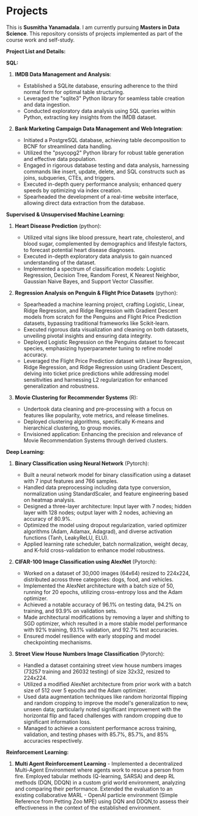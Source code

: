 # Projects
This is **Susmitha Yanamadala**. I am currently pursuing **Masters in Data Science**. This repository consists of projects implemented as part of the course work and self-study.

**Project List and Details:**

**SQL:**

1. **IMDB Data Management and Analysis**:
   * Established a SQLite database, ensuring adherence to the third normal form for optimal table structuring.
   * Leveraged the "sqlite3" Python library for seamless table creation and data ingestion.
   * Conducted exploratory data analysis using SQL queries within Python, extracting key insights from the IMDB dataset.

2. **Bank Marketing Campaign Data Management and Web Integration**:
   * Initiated a PostgreSQL database, achieving table decomposition to BCNF for streamlined data handling.
   * Utilized the "psycopg2" Python library for robust table generation and effective data population.
   * Engaged in rigorous database testing and data analysis, harnessing commands like insert, update, delete, and SQL constructs such as joins, subqueries, CTEs, and triggers.
   * Executed in-depth query performance analysis; enhanced query speeds by optimizing via index creation.
   * Spearheaded the development of a real-time website interface, allowing direct data extraction from the database.

**Supervised & Unsupervised Machine Learning:**

1. **Heart Disease Prediction** (python):
   * Utilized vital signs like blood pressure, heart rate, cholesterol, and blood sugar, complemented by demographics and lifestyle factors, to forecast potential heart disease diagnoses.
   * Executed in-depth exploratory data analysis to gain nuanced understanding of the dataset.
   * Implemented a spectrum of classification models: Logistic Regression, Decision Tree, Random Forest, K Nearest Neighbor, Gaussian Naive Bayes, and Support Vector Classifier.
     
2. **Regression Analysis on Penguin & Flight Price Datasets** (python):
   * Spearheaded a machine learning project, crafting Logistic, Linear, Ridge Regression, and Ridge Regression with Gradient Descent models from scratch for the Penguins and Flight Price Prediction datasets, bypassing traditional frameworks like Scikit-learn.
   * Executed rigorous data visualization and cleaning on both datasets, unveiling pivotal insights and ensuring data integrity.
   * Deployed Logistic Regression on the Penguins dataset to forecast species, emphasizing hyperparameter tuning to refine model accuracy.
   * Leveraged the Flight Price Prediction dataset with Linear Regression, Ridge Regression, and Ridge Regression using Gradient Descent, delving into ticket price predictions while addressing model sensitivities and harnessing L2 regularization for enhanced generalization and robustness.
     
3. **Movie Clustering for Recommender Systems** (R):
   * Undertook data cleaning and pre-processing with a focus on features like popularity, vote metrics, and release timelines.
   * Deployed clustering algorithms, specifically K-means and hierarchical clustering, to group movies.
   * Envisioned application: Enhancing the precision and relevance of Movie Recommendation Systems through derived clusters.
  
**Deep Learning:**

1. **Binary Classification using Neural Network** (Pytorch):
   * Built a neural network model for binary classification using a dataset with 7 input features and 766 samples.
   * Handled data preprocessing including data type conversion, normalization using StandardScaler, and feature engineering based on heatmap analysis.
   * Designed a three-layer architecture: Input layer with 7 nodes; hidden layer with 128 nodes; output layer with 2 nodes, achieving an accuracy of 80.9%.
   * Optimized the model using dropout regularization, varied optimizer algorithms (Adam, Adamax, Adagrad), and diverse activation functions (Tanh, LeakyReLU, ELU).
   * Applied learning rate scheduler, batch normalization, weight decay, and K-fold cross-validation to enhance model robustness.
     
2. **CIFAR-100 Image Classification using AlexNet** (Pytorch):
   * Worked on a dataset of 30,000 images (64x64) resized to 224x224, distributed across three categories: dogs, food, and vehicles.
   * Implemented the AlexNet architecture with a batch size of 50, running for 20 epochs, utilizing cross-entropy loss and the Adam optimizer.
   * Achieved a notable accuracy of 96.1% on testing data, 94.2% on training, and 93.9% on validation sets.
   * Made architectural modifications by removing a layer and shifting to SGD optimizer, which resulted in a more stable model performance with 92% training, 93.1% validation, and 92.7% test accuracies.
   * Ensured model resilience with early stopping and model checkpointing mechanisms.
     
3. **Street View House Numbers Image Classification** (Pytorch):
   * Handled a dataset containing street view house numbers images (73257 training and 26032 testing) of size 32x32, resized to 224x224.
   * Utilized a modified AlexNet architecture from prior work with a batch size of 512 over 5 epochs and the Adam optimizer.
   * Used data augmentation techniques like random horizontal flipping and random cropping to improve the model's generalization to new, unseen data; particularly noted significant improvement with the horizontal flip and faced challenges with random cropping due to significant information loss.
   * Managed to achieve a consistent performance across training, validation, and testing phases with 85.7%, 85.7%, and 85% accuracies respectively.

**Reinforcement Learning:**

1. **Multi Agent Reinforcement Learning** - Implemented a decentralized Multi-Agent Environment where agents work to rescue a person from fire. Employed tabular methods (Q-learning, SARSA) and deep RL methods (DQN, DDQN) in a custom grid world environment, analyzing and comparing their performance. Extended the evaluation to an existing collaborative MARL -  OpenAI particle environment (Simple Reference from Petting Zoo MPE) using DQN and DDQN,to assess their effectiveness in the context of the established environment.

